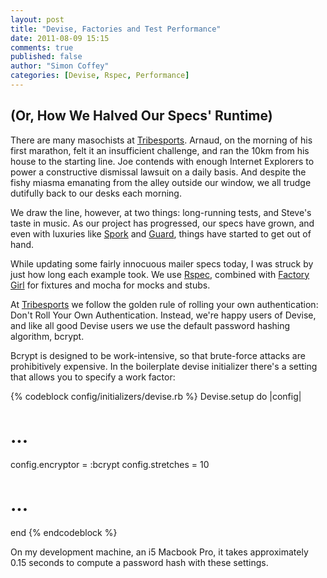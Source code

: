 ```yaml
---
layout: post
title: "Devise, Factories and Test Performance"
date: 2011-08-09 15:15
comments: true
published: false
author: "Simon Coffey"
categories: [Devise, Rspec, Performance]
---
```


(Or, How We Halved Our Specs' Runtime)
--------------------------------------

There are many masochists at [Tribesports](http://tribesports.com). Arnaud, on the morning of his first marathon, felt it an insufficient challenge, and ran the 10km from his house to the starting line. Joe contends with enough Internet Explorers to power a constructive dismissal lawsuit on a daily basis. And despite the fishy miasma emanating from the alley outside our window, we all trudge dutifully back to our desks each morning.

We draw the line, however, at two things: long-running tests, and Steve's taste in music. As our project has progressed, our specs have grown, and even with luxuries like [Spork](https://github.com/timcharper/spork/) and [Guard](https://github.com/guard/guard), things have started to get out of hand.

While updating some fairly innocuous mailer specs today, I was struck by just how long each example took. We use [Rspec](http://relishapp.com/rspec), combined with [Factory Girl](https://github.com/thoughtbot/factory_girl) for fixtures and mocha for mocks and stubs.

At [Tribesports](http://tribesports.com) we follow the golden rule of rolling your own authentication: Don't Roll Your Own Authentication. Instead, we're happy users of Devise, and like all good Devise users we use the default password hashing algorithm, bcrypt.

Bcrypt is designed to be work-intensive, so that brute-force attacks are prohibitively expensive. In the boilerplate devise initializer there's a setting that allows you to specify a work factor:

{% codeblock config/initializers/devise.rb %}
Devise.setup do |config|
  # ...
  config.encryptor = :bcrypt
  config.stretches = 10
  # ...
end
{% endcodeblock %}

On my development machine, an i5 Macbook Pro, it takes approximately 0.15 seconds to compute a password hash with these settings.

